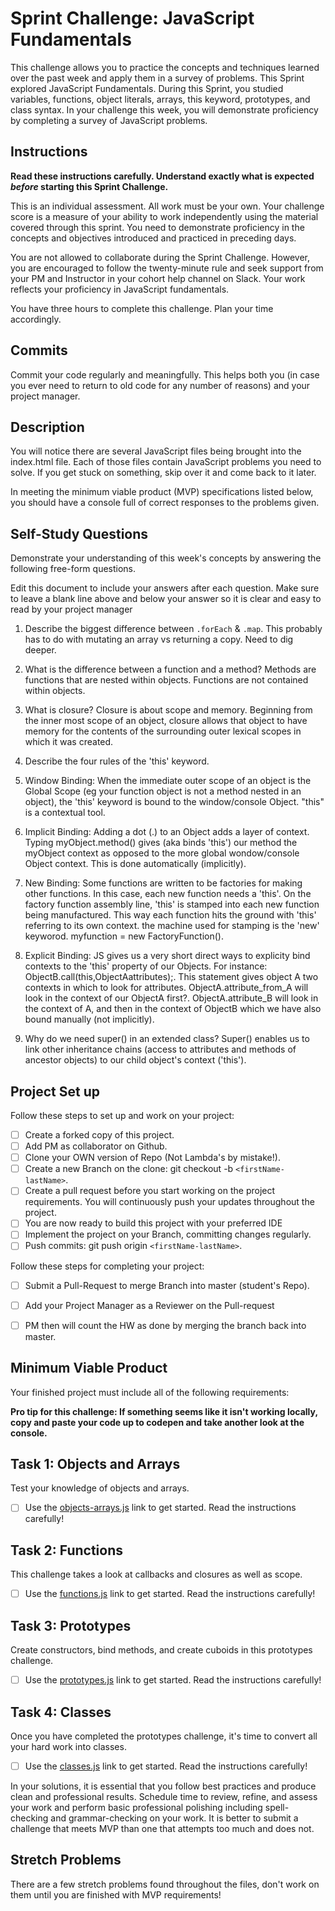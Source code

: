 # Sprint Challenge: JavaScript Fundamentals

This challenge allows you to practice the concepts and techniques learned over the past week and apply them in a survey of problems. This Sprint explored JavaScript Fundamentals. During this Sprint, you studied variables, functions, object literals, arrays, this keyword, prototypes, and class syntax. In your challenge this week, you will demonstrate proficiency by completing a survey of JavaScript problems.

## Instructions

**Read these instructions carefully. Understand exactly what is expected _before_ starting this Sprint Challenge.**

This is an individual assessment. All work must be your own. Your challenge score is a measure of your ability to work independently using the material covered through this sprint. You need to demonstrate proficiency in the concepts and objectives introduced and practiced in preceding days.

You are not allowed to collaborate during the Sprint Challenge. However, you are encouraged to follow the twenty-minute rule and seek support from your PM and Instructor in your cohort help channel on Slack. Your work reflects your proficiency in JavaScript fundamentals.

You have three hours to complete this challenge. Plan your time accordingly.

## Commits

Commit your code regularly and meaningfully. This helps both you (in case you ever need to return to old code for any number of reasons) and your project manager.

## Description

You will notice there are several JavaScript files being brought into the index.html file.  Each of those files contain JavaScript problems you need to solve.  If you get stuck on something, skip over it and come back to it later.

In meeting the minimum viable product (MVP) specifications listed below, you should have a console full of correct responses to the problems given.

## Self-Study Questions

Demonstrate your understanding of this week's concepts by answering the following free-form questions.

Edit this document to include your answers after each question. Make sure to leave a blank line above and below your answer so it is clear and easy to read by your project manager

1. Describe the biggest difference between `.forEach` & `.map`.
This probably has to do with mutating an array vs returning a copy. Need to dig deeper.

2. What is the difference between a function and a method?
Methods are functions that are nested within objects.  Functions are not contained within objects.

3. What is closure?
    Closure is about scope and memory. Beginning from the inner most scope of an object, closure allows that object to have
    memory for the contents of the surrounding outer lexical scopes in which it was created.

4. Describe the four rules of the 'this' keyword.

1. Window Binding: When the immediate outer scope of an object is the Global Scope (eg your function object is not a method nested in an
     object), the 'this' keyword is bound to the window/console Object. "this" is a contextual tool.
2. Implicit Binding: Adding a dot (.) to an Object adds a layer of context.  Typing myObject.method() gives (aka binds 'this') our method the myObject context
    as opposed to the more global wondow/console Object context. This is done automatically (implicitly).
3. New Binding: Some functions are written to be factories for making other functions. In this case, each new function needs a 'this'. On the factory
function assembly line, 'this' is stamped into each new function being manufactured.  This way each function hits the ground 
with 'this' referring to its own context. the machine used for stamping is the 'new' keyworod. myfunction = new FactoryFunction().

4. Explicit Binding: JS gives us a very short direct ways to explicity bind contexts to the 'this' property of our Objects. For instance:
    ObjectB.call(this,ObjectAattributes);. This statement gives object A two contexts in which to look for attributes.
    ObjectA.attribute_from_A will look in the context of our ObjectA first?. ObjectA.attribute_B will look in the context of A, 
    and then in the context of ObjectB
    which we have also bound manually (not implicitly).

5. Why do we need super() in an extended class?
Super() enables us to link other inheritance chains (access to attributes and methods of ancestor objects) to our child object's context ('this').

## Project Set up

Follow these steps to set up and work on your project:

- [ ] Create a forked copy of this project.
- [ ] Add PM as collaborator on Github.
- [ ] Clone your OWN version of Repo (Not Lambda's by mistake!).
- [ ] Create a new Branch on the clone: git checkout -b `<firstName-lastName>`.
- [ ] Create a pull request before you start working on the project requirements.  You will continuously push your updates throughout the project.
- [ ] You are now ready to build this project with your preferred IDE
- [ ] Implement the project on your Branch, committing changes regularly.
- [ ] Push commits: git push origin `<firstName-lastName>`.

Follow these steps for completing your project:

- [ ] Submit a Pull-Request to merge <firstName-lastName> Branch into master (student's  Repo).
- [ ] Add your Project Manager as a Reviewer on the Pull-request
- [ ] PM then will count the HW as done by  merging the branch back into master.


## Minimum Viable Product

Your finished project must include all of the following requirements:

**Pro tip for this challenge: If something seems like it isn't working locally, copy and paste your code up to codepen and take another look at the console.**

## Task 1: Objects and Arrays
Test your knowledge of objects and arrays. 
* [ ] Use the [objects-arrays.js](challenges/objects-arrays.js) link to get started.  Read the instructions carefully!

## Task 2: Functions
This challenge takes a look at callbacks and closures as well as scope. 
* [ ] Use the [functions.js](challenges/functions.js) link to get started. Read the instructions carefully!

## Task 3: Prototypes
Create constructors, bind methods, and create cuboids in this prototypes challenge.
* [ ] Use the [prototypes.js](challenges/prototypes.js) link to get started. Read the instructions carefully!

## Task 4: Classes
Once you have completed the prototypes challenge, it's time to convert all your hard work into classes.
* [ ] Use the [classes.js](challenges/classes.js) link to get started. Read the instructions carefully!

In your solutions, it is essential that you follow best practices and produce clean and professional results. Schedule time to review, refine, and assess your work and perform basic professional polishing including spell-checking and grammar-checking on your work. It is better to submit a challenge that meets MVP than one that attempts too much and does not.

## Stretch Problems

There are a few stretch problems found throughout the files, don't work on them until you are finished with MVP requirements!
